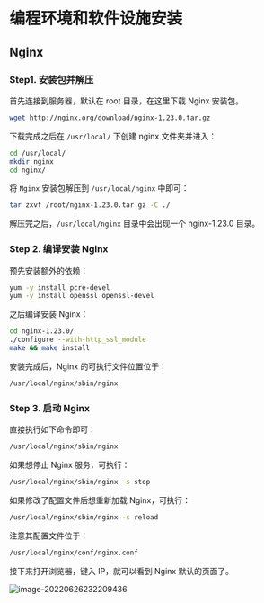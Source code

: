 # 编程环境和软件设施安装

## Nginx

### Step1. 安装包并解压

首先连接到服务器，默认在 root 目录，在这里下载 Nginx 安装包。

```bash
wget http://nginx.org/download/nginx-1.23.0.tar.gz
```

下载完成之后在 `/usr/local/` 下创建 nginx 文件夹并进入：

```bash
cd /usr/local/
mkdir nginx
cd nginx/
```

将 `Nginx` 安装包解压到 `/usr/local/nginx` 中即可：

```bash
tar zxvf /root/nginx-1.23.0.tar.gz -C ./
```

解压完之后，`/usr/local/nginx` 目录中会出现一个 nginx-1.23.0 目录。

### Step 2. 编译安装 Nginx

预先安装额外的依赖：

```bash
yum -y install pcre-devel
yum -y install openssl openssl-devel
```

之后编译安装 Nginx：

```bash
cd nginx-1.23.0/
./configure --with-http_ssl_module
make && make install
```

安装完成后，Nginx 的可执行文件位置位于：

```bash
/usr/local/nginx/sbin/nginx
```

### Step 3. 启动 Nginx

直接执行如下命令即可：

```bash
/usr/local/nginx/sbin/nginx
```

如果想停⽌ Nginx 服务，可执⾏：

```bash
/usr/local/nginx/sbin/nginx -s stop
```

如果修改了配置⽂件后想重新加载 Nginx，可执⾏：

```bash
/usr/local/nginx/sbin/nginx -s reload
```

注意其配置⽂件位于：

```bash
/usr/local/nginx/conf/nginx.conf
```

接下来打开浏览器，键入 IP，就可以看到 Nginx 默认的页面了。

![image-20220626232209436](https://notes-1312649150.cos.ap-shanghai.myqcloud.com/images/image-20220626232209436.png)

